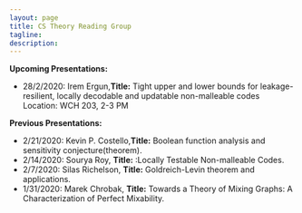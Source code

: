 ```yaml
---
layout: page
title: CS Theory Reading Group 
tagline: 
description: 
---
```

**Upcoming Presentations:**  
* 28/2/2020: Irem Ergun,**Title:** Tight upper and lower bounds for leakage-resilient, locally decodable and updatable non-malleable codes  
Location: WCH 203, 2-3 PM


**Previous Presentations:**   
* 2/21/2020: Kevin P. Costello,**Title:** Boolean function analysis and sensitivity conjecture(theorem). 
* 2/14/2020: Sourya Roy, **Title:** :Locally Testable Non-malleable Codes. 
* 2/7/2020:  Silas Richelson, **Title:** Goldreich-Levin theorem and applications. 
* 1/31/2020: Marek Chrobak, **Title:** Towards a Theory of Mixing Graphs: A Characterization of Perfect Mixability.
